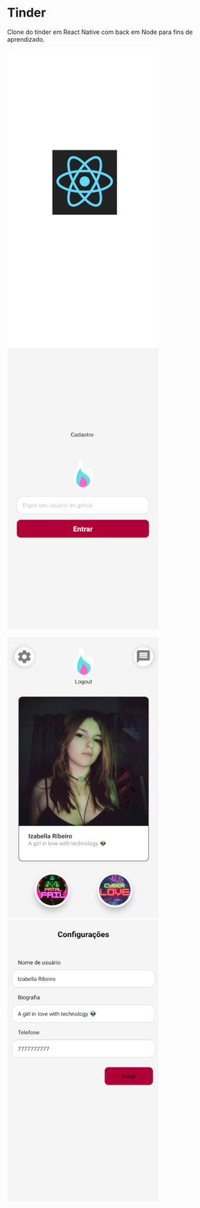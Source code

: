 # Tinder
Clone do tinder em React Native com back em Node para fins de aprendizado.

<p>
<img src="https://github.com/izaRibeiro/Tinder/blob/master/mobile/assets/splash.png" width="350 height="350>
<img src="https://github.com/izaRibeiro/Tinder/blob/master/mobile/src/assets/prints/login.png" width="350" height="650">
<p>

<p>
<img src="https://github.com/izaRibeiro/Tinder/blob/master/mobile/src/assets/prints/main.png" width="350" height="650">
<img src="https://github.com/izaRibeiro/Tinder/blob/master/mobile/src/assets/prints/settings.png" width="350" height="650">
<p>
